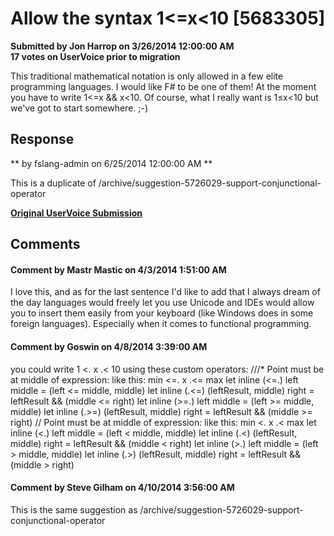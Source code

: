 # Allow the syntax 1<=x<10 [5683305] #

**Submitted by Jon Harrop on 3/26/2014 12:00:00 AM**  
**17 votes on UserVoice prior to migration**  

This traditional mathematical notation is only allowed in a few elite programming languages. I would like F# to be one of them!
At the moment you have to write 1<=x && x<10.
Of course, what I really want is 1≤x<10 but we've got to start somewhere. ;-)



## Response ##
** by fslang-admin on 6/25/2014 12:00:00 AM **

This is a duplicate of /archive/suggestion-5726029-support-conjunctional-operator


**[Original UserVoice Submission](https://fslang.uservoice.com/forums/245727-f-language/suggestions/5683305)**


## Comments ##


#### Comment by Mastr Mastic on 4/3/2014 1:51:00 AM ####
I love this, and as for the last sentence I'd like to add that I always dream of the day languages would freely let you use Unicode and IDEs would allow you to insert them easily from your keyboard (like Windows does in some foreign languages). Especially when it comes to functional programming.


#### Comment by Goswin on 4/8/2014 3:39:00 AM ####
you could write 1 <. x .< 10 using these custom operators:
///* Point must be at middle of expression: like this: min <=. x .<= max
let inline (<=.) left middle = (left <= middle, middle)
let inline (.<=) (leftResult, middle) right = leftResult && (middle <= right)
let inline (>=.) left middle = (left >= middle, middle)
let inline (.>=) (leftResult, middle) right = leftResult && (middle >= right)
// Point must be at middle of expression: like this: min <. x .< max
let inline (<.) left middle = (left < middle, middle)
let inline (.<) (leftResult, middle) right = leftResult && (middle < right)
let inline (>.) left middle = (left > middle, middle)
let inline (.>) (leftResult, middle) right = leftResult && (middle > right)


#### Comment by Steve Gilham on 4/10/2014 3:56:00 AM ####
This is the same suggestion as /archive/suggestion-5726029-support-conjunctional-operator


